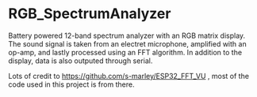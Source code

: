 # RGB_SpectrumAnalyzer
Battery powered 12-band spectrum analyzer with an RGB matrix display.
The sound signal is taken from an electret microphone, amplified with an op-amp, and lastly processed using an FFT algorithm.
In addition to the display, data is also outputed through serial.

Lots of credit to https://github.com/s-marley/ESP32_FFT_VU , most of the code used in this project is from there.
